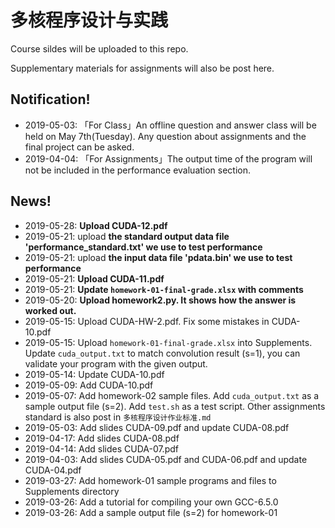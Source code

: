 # 多核程序设计与实践

Course sildes will be uploaded to this repo.

Supplementary materials for assignments will also be post here.



## Notification!

- 2019-05-03: 「For Class」An offline question and answer class will be held on May 7th(Tuesday). Any question about assignments and the final project can be asked.
- 2019-04-04: 「For Assignments」The output time of the program will not be included in the performance evaluation section.

  

## News!
- 2019-05-28: **Upload CUDA-12.pdf**
- 2019-05-21: upload **the standard output data file 'performance_standard.txt' we use to test performance**
- 2019-05-21: upload **the input data file 'pdata.bin' we use to test performance**
- 2019-05-21: **Upload CUDA-11.pdf**
- 2019-05-21: **Update  <code>homework-01-final-grade.xlsx</code> with comments**
- 2019-05-20: **Upload homework2.py. It shows how the answer is worked out.**
- 2019-05-15: Upload CUDA-HW-2.pdf. Fix some mistakes in CUDA-10.pdf
- 2019-05-15: Upload <code>homework-01-final-grade.xlsx</code> into Supplements. Update <code>cuda_output.txt</code> to match convolution result (s=1), you can validate your program with the given output.
- 2019-05-14: Update CUDA-10.pdf
- 2019-05-09: Add CUDA-10.pdf
- 2019-05-07: Add homework-02 sample files. Add <code>cuda_output.txt</code> as a sample output file (s=2). Add <code>test.sh</code> as a test script. Other assignments standard is also post in <code>多核程序设计作业标准.md</code>
- 2019-05-03: Add slides CUDA-09.pdf and update CUDA-08.pdf
- 2019-04-17: Add slides CUDA-08.pdf
- 2019-04-14: Add slides CUDA-07.pdf
- 2019-04-03: Add slides CUDA-05.pdf and CUDA-06.pdf and update CUDA-04.pdf
- 2019-03-27: Add homework-01 sample programs and files to Supplements directory
- 2019-03-26: Add a tutorial for compiling your own GCC-6.5.0
- 2019-03-26: Add a sample output file (s=2) for homework-01

